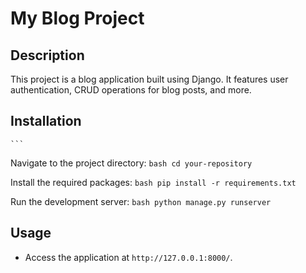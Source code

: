 # My Blog Project

## Description
This project is a blog application built using Django. It features user authentication, CRUD operations for blog posts, and more.

## Installation
    ```

 Navigate to the project directory:
    ```bash
    cd your-repository
    ```

Install the required packages:
    ```bash
    pip install -r requirements.txt
    ```

Run the development server:
    ```bash
    python manage.py runserver
    ```

## Usage
- Access the application at `http://127.0.0.1:8000/`.
